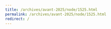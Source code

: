 ```yaml
---
title: /archives/avant-2025/node/1525.html
permalink: /archives/avant-2025/node/1525.html
redirect: /
---
```

